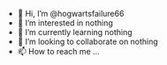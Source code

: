 - 👋 Hi, I’m @hogwartsfailure66
- 👀 I’m interested in nothing
- 🌱 I’m currently learning nothing
- 💞️ I’m looking to collaborate on nothing
- 📫 How to reach me ...

<!---
hogwartsfailure66/hogwartsfailure66 is a ✨ special ✨ repository because its `README.md` (this file) appears on your GitHub profile.
You can click the Preview link to take a look at your changes.
--->
